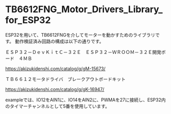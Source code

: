 # TB6612FNG_Motor_Drivers_Library_for_ESP32
ESP32を用いて、TB6612FNGを介してモーターを動かすためのライブラリです。
動作検証済み回路の構成は以下の通りです。

ＥＳＰ３２－ＤｅｖＫｉｔＣ－３２Ｅ　ＥＳＰ３２－ＷＲＯＯＭ－３２Ｅ開発ボード　４ＭＢ

https://akizukidenshi.com/catalog/g/gM-15673/

ＴＢ６６１２モータドライバ　ブレークアウトボードキット

https://akizukidenshi.com/catalog/g/gK-16947/

exampleでは、IO12をAIN1に、IO14をAIN2に、PWMAを27に接続し、ESP32内のタイマーチャンネルとして5番を使用しています。
